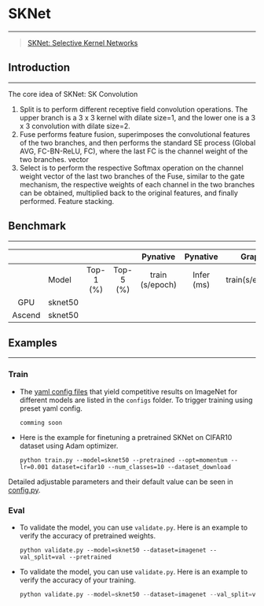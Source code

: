 # SKNet

***

> [SKNet: Selective Kernel Networks](https://arxiv.org/pdf/1903.06586.pdf)

## Introduction

***

The core idea of SKNet: SK Convolution 

1. Split is to perform different receptive field convolution operations. The upper branch is a 3 x 3 kernel with dilate size=1, and the lower one is a 3 x 3 convolution with dilate size=2. 
2. Fuse performs feature fusion, superimposes the convolutional features of the two branches, and then performs the standard SE process (Global AVG, FC-BN-ReLU, FC), where the last FC is the channel weight of the two branches. vector 
3. Select is to perform the respective Softmax operation on the channel weight vector of the last two branches of the Fuse, similar to the gate mechanism, the respective weights of each channel in the two branches can be obtained, multiplied back to the original features, and finally performed. Feature stacking.

## Benchmark

***

|        |         |           |           |    Pynative     |  Pynative  |     Graph      |   Graph    |           |            |
| :----: | ------- | :-------: | :-------: | :-------------: | :--------: | :------------: | :--------: | :-------: | :--------: |
|        | Model   | Top-1 (%) | Top-5 (%) | train (s/epoch) | Infer (ms) | train(s/epoch) | Infer (ms) | Download  |   Config   |
|  GPU   | sknet50 |           |           |                 |            |                |            | [model]() | [config]() |
| Ascend | sknet50 |           |           |                 |            |                |            |           |            |



## Examples

***

### Train

- The [yaml config files](../../configs) that yield competitive results on ImageNet  for different models are listed in the `configs` folder. To trigger training using preset yaml config. 

  ```shell
  comming soon
  ```


- Here is the example for finetuning a pretrained SKNet on CIFAR10 dataset using Adam optimizer.

  ```shell
  python train.py --model=sknet50 --pretrained --opt=momentum --lr=0.001 dataset=cifar10 --num_classes=10 --dataset_download
  ```

Detailed adjustable parameters and their default value can be seen in [config.py](../../config.py).

### Eval

- To validate the model, you can use `validate.py`. Here is an example to verify the accuracy of pretrained weights.

  ```shell
  python validate.py --model=sknet50 --dataset=imagenet --val_split=val --pretrained
  ```

- To validate the model, you can use `validate.py`. Here is an example to verify the accuracy of your training.

  ```python
  python validate.py --model=sknet50 --dataset=imagenet --val_split=val --ckpt_path='./ckpt/sknet50-best.ckpt'
  ```

